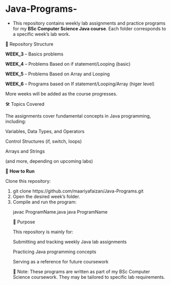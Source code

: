 # Java-Programs-

- This repository contains weekly lab assignments and practice programs for my **BSc Computer Science Java course**.
Each folder corresponds to a specific week’s lab work.

📂 Repository Structure

**WEEK_3** – Basics problems

**WEEK_4** – Problems Based on if statement/Looping (basic)

**WEEK_5** – Problems Based on Array and Looping 

**WEEK_6** – Programs based on If statement/Looping/Array (higer level)

More weeks will be added as the course progresses.

🛠️ Topics Covered

The assignments cover fundamental concepts in Java programming, including:

Variables, Data Types, and Operators

Control Structures (if, switch, loops)

Arrays and Strings

(and more, depending on upcoming labs)

🚀 **How to Run**

Clone this repository:
<ol>
<li>git clone https://github.com/maariyafaizan/Java-Programs.git</li>

<li>Open the desired week’s folder.</li>

<li>Compile and run the program:

javac ProgramName.java
java ProgramName</li>

🎯 Purpose

This repository is mainly for:

Submitting and tracking weekly Java lab assignments

Practicing Java programming concepts

Serving as a reference for future coursework

📌 Note: These programs are written as part of my BSc Computer Science coursework. They may be tailored to specific lab requirements.
